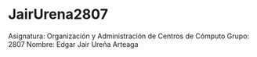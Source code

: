# JairUrena2807
Asignatura: Organización y Administración de Centros de Cómputo Grupo: 2807 Nombre: Edgar Jair Ureña Arteaga

